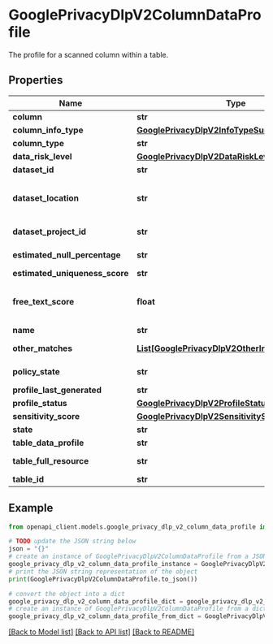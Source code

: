 # GooglePrivacyDlpV2ColumnDataProfile

The profile for a scanned column within a table.

## Properties

Name | Type | Description | Notes
------------ | ------------- | ------------- | -------------
**column** | **str** | The name of the column. | [optional] 
**column_info_type** | [**GooglePrivacyDlpV2InfoTypeSummary**](GooglePrivacyDlpV2InfoTypeSummary.md) |  | [optional] 
**column_type** | **str** | The data type of a given column. | [optional] 
**data_risk_level** | [**GooglePrivacyDlpV2DataRiskLevel**](GooglePrivacyDlpV2DataRiskLevel.md) |  | [optional] 
**dataset_id** | **str** | The BigQuery dataset ID. | [optional] 
**dataset_location** | **str** | The BigQuery location where the dataset&#39;s data is stored. See https://cloud.google.com/bigquery/docs/locations for supported locations. | [optional] 
**dataset_project_id** | **str** | The Google Cloud project ID that owns the profiled resource. | [optional] 
**estimated_null_percentage** | **str** | Approximate percentage of entries being null in the column. | [optional] 
**estimated_uniqueness_score** | **str** | Approximate uniqueness of the column. | [optional] 
**free_text_score** | **float** | The likelihood that this column contains free-form text. A value close to 1 may indicate the column is likely to contain free-form or natural language text. Range in 0-1. | [optional] 
**name** | **str** | The name of the profile. | [optional] 
**other_matches** | [**List[GooglePrivacyDlpV2OtherInfoTypeSummary]**](GooglePrivacyDlpV2OtherInfoTypeSummary.md) | Other types found within this column. List will be unordered. | [optional] 
**policy_state** | **str** | Indicates if a policy tag has been applied to the column. | [optional] 
**profile_last_generated** | **str** | The last time the profile was generated. | [optional] 
**profile_status** | [**GooglePrivacyDlpV2ProfileStatus**](GooglePrivacyDlpV2ProfileStatus.md) |  | [optional] 
**sensitivity_score** | [**GooglePrivacyDlpV2SensitivityScore**](GooglePrivacyDlpV2SensitivityScore.md) |  | [optional] 
**state** | **str** | State of a profile. | [optional] 
**table_data_profile** | **str** | The resource name of the table data profile. | [optional] 
**table_full_resource** | **str** | The resource name of the resource this column is within. | [optional] 
**table_id** | **str** | The BigQuery table ID. | [optional] 

## Example

```python
from openapi_client.models.google_privacy_dlp_v2_column_data_profile import GooglePrivacyDlpV2ColumnDataProfile

# TODO update the JSON string below
json = "{}"
# create an instance of GooglePrivacyDlpV2ColumnDataProfile from a JSON string
google_privacy_dlp_v2_column_data_profile_instance = GooglePrivacyDlpV2ColumnDataProfile.from_json(json)
# print the JSON string representation of the object
print(GooglePrivacyDlpV2ColumnDataProfile.to_json())

# convert the object into a dict
google_privacy_dlp_v2_column_data_profile_dict = google_privacy_dlp_v2_column_data_profile_instance.to_dict()
# create an instance of GooglePrivacyDlpV2ColumnDataProfile from a dict
google_privacy_dlp_v2_column_data_profile_from_dict = GooglePrivacyDlpV2ColumnDataProfile.from_dict(google_privacy_dlp_v2_column_data_profile_dict)
```
[[Back to Model list]](../README.md#documentation-for-models) [[Back to API list]](../README.md#documentation-for-api-endpoints) [[Back to README]](../README.md)


